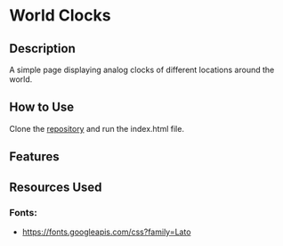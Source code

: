 # World Clocks

## Description
A simple page displaying analog clocks of different locations around the world.

## How to Use
Clone the [repository](https://github.com/mjbuchman/world-clocks) and run the index.html file.

## Features

## Resources Used
### Fonts:
- https://fonts.googleapis.com/css?family=Lato
